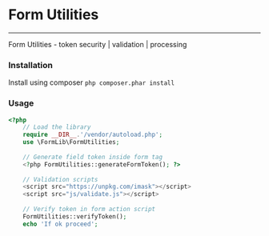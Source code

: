 # Form Utilities
---
Form Utilities - token security | validation | processing
### Installation
Install using composer `php composer.phar install`
### Usage
```php
<?php
    // Load the library
    require __DIR__.'/vendor/autoload.php';
    use \FormLib\FormUtilities;
    
    // Generate field token inside form tag
    <?php FormUtilities::generateFormToken(); ?>
    
    // Validation scripts
    <script src="https://unpkg.com/imask"></script>
    <script src="js/validate.js"></script>
    
    // Verify token in form action script
    FormUtilities::verifyToken();
    echo 'If ok proceed';
```